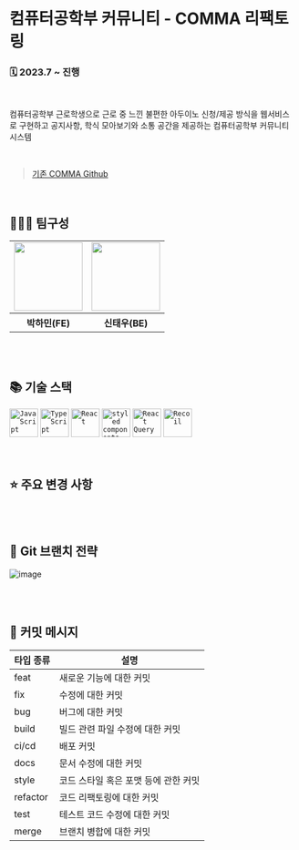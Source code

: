 # 컴퓨터공학부 커뮤니티 - COMMA 리팩토링
### 🗓️ 2023.7 ~ 진행

<br/>

컴퓨터공학부 근로학생으로 근로 중 느낀 불편한 아두이노 신청/제공 방식을 웹서비스로 구현하고  공지사항, 학식 모아보기와 소통 공간을 제공하는 컴퓨터공학부 커뮤니티 시스템

<br/>

> <a href="https://github.com/mintmin0320/COMMA">기존 COMMA Github</a>

<br/>

## 👨🏻‍💻 **팀구성**

<table>
  <tr>
    <td>
      <a href="https://github.com/mintmin0320">
        <img src="https://avatars.githubusercontent.com/u/114549939?s=96&v=4" width="120px" height="120px"/>
      </a>  
    </td>
    <td>
      <a href="https://github.com/hansanhha">
        <img src="https://avatars.githubusercontent.com/u/83945336?v=4" width="120px" height="120px"/>
      </a>  
    </td>
  </tr>
  <tr>
    <th>
      	박하민(FE)
    </th>
      <th>
	신태우(BE)
    </th>
  </tr>
</table>

<br/>
<br/>

## 📚 기술 스택
<div>
 <code><img width="50" src="https://user-images.githubusercontent.com/25181517/117447155-6a868a00-af3d-11eb-9cfe-245df15c9f3f.png" alt="JavaScript" title="JavaScript"/></code>
 <code><img width="50" src="https://user-images.githubusercontent.com/25181517/183890598-19a0ac2d-e88a-4005-a8df-1ee36782fde1.png" alt="TypeScript" title="TypeScript"/></code>
 <code><img width="50" src="https://user-images.githubusercontent.com/25181517/183897015-94a058a6-b86e-4e42-a37f-bf92061753e5.png" alt="React" title="React"/></code>
 <code><img width="50" src="https://noticon-static.tammolo.com/dgggcrkxq/image/upload/v1568851518/noticon/lwj3hr9v1yoheimtwc1w.png" alt="styled components" title="styled components"/></code>
 <code><img width="50" src="https://noticon-static.tammolo.com/dgggcrkxq/image/upload/v1631622784/noticon/zwush4y3u0mgamlck9bq.png" alt="React Query" title="React Query"/></code>
 <code><img width="50" src="https://noticon-static.tammolo.com/dgggcrkxq/image/upload/v1641952185/noticon/a9qgcuhj0enmzobh68cf.png" alt="Recoil" title="Recoil"/></code>
</div>

<br/>
<br/>

## ⭐️ 주요 변경 사항

<br/>
<br/>

## 📌 Git 브랜치 전략
![image](https://github.com/mintmin0320/COMMA_REFACTORING/assets/114549939/477b7539-6086-45c7-96d2-b4366f8e795c)

<br/>
<br/>

## 💬 커밋 메시지

|타입 종류|설명|
|------|---|
|feat|새로운 기능에 대한 커밋|
|fix|	수정에 대한 커밋|
|bug|버그에 대한 커밋|
|build|빌드 관련 파일 수정에 대한 커밋|
|ci/cd|배포 커밋|
|docs|문서 수정에 대한 커밋|
|style|코드 스타일 혹은 포맷 등에 관한 커밋|
|refactor|코드 리팩토링에 대한 커밋|
|test|테스트 코드 수정에 대한 커밋|
|merge|브랜치 병합에 대한 커밋|
